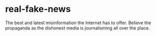 # real-fake-news
The best and latest misinformation the Internet has to offer. Believe the propaganda as the dishonest media is journalisming all over the place.
